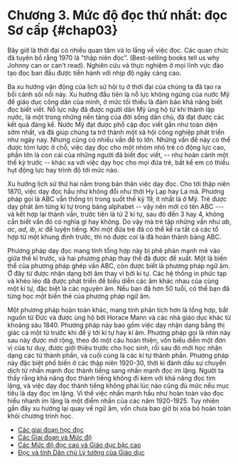
# Chương 3. Mức độ đọc thứ nhất: đọc Sơ cấp {#chap03}

Bây giờ là thời đại có nhiều quan tâm và lo lắng về việc đọc. Các quan chức đã
tuyên bố rằng 1970 là "thập niên đọc". (Best-selling books tell us why Johnny can
or can't read). Nghiên cứu và thực nghiệm ở mọi lĩnh vực đào tạo đọc ban đầu
được tiến hành với nhịp độ ngày càng cao.

Ba xu hướng vận động của lịch sử hội tụ ở thời đại của chúng ta đã tạo ra
bối cảnh sôi nổi này. Xu hướng đầu tiên là nỗ lực không ngừng của nước Mỹ
để giáo dục công dân của mình, ở mức tối thiểu là đảm bảo khả năng biết đọc
biết viết. Nỗ lực nãy đã được người dân Mỹ ủng hộ từ khi thành lập nước, là một
trong những nền tảng của đời sống dân chủ, đã đạt được các kết quả đáng kể.
Nước Mỹ đạt được phổ cập đọc viết gần như toàn diện sớm nhất, và đã giúp chúng ta
trở thành một xã hội công nghiệp phát triển như ngày nay. Nhưng cũng có nhiều
vấn đề to lớn. Những vấn đề này có thể được tóm lược ở chỗ, việc dạy đọc cho một
nhóm nhỏ trẻ có động lực cao, phần lớn là con cái của những người đã biết đọc viết,
-- như hoàn cảnh một thế kỷ trước -- khác xa với việc dạy học cho mọi đứa trẻ, 
bất kể em có thiếu hụt động lực hay trình độ tới mức nào.

Xu hướng lịch sử thứ hai nằm trong bản thân việc dạy đọc. Cho tới thập niên 1870,
việc dạy đọc hầu như không đổi như thời Hy Lạp hay La mã. Phương pháp gọi là ABC
vẫn thống trị trong suốt thế kỷ 19, ít nhất là ở Mỹ. Trẻ được dạy phát âm từng
kí tự trong bảng alphabet -- vậy nên mới có tên ABC --- và kết hợp lại thành vần,
trước tiên là từ 2 kí tự, sau đó đến 3 hay 4, không cần biết vần đó có nghĩa gì
hay không. Do vậy mà trẻ tập những vần như *ab*, *ac*, *ad*, *ib*, *ic* để luyện
tiếng. Khi một đứa trẻ đã có thể kể ra tất cả các tổ hợp từ một khung định trước,
thì nó được coi là đã hoàn thành bảng ABC.

Phương pháp dạy đọc mang tính tổng hợp này bị phê phán mạnh mẽ vào giữa thế kỉ trước,
và hai phương pháp thay thế đã được đề xuất. Một là biến thể của phương pháp
ghép vần ABC, còn được biết là phương pháp ngữ âm. Ở đây từ được nhận dạng bởi
âm thay vì bởi kí tự. Các hệ thống in phức tạp và khéo léo đã được phát triển
để biểu diễn các âm khác nhau của cùng một kí tự, đặc biệt là các nguyên âm.
Nếu bạn đã hơn 50 tuổi, có thể bạn đã từng học một biến thẻ của phương pháp
ngữ âm.

Một phương pháp hoàn toàn khác, mang tính phân tích hơn là tổng hợp, bắt nguồn
từ Đức và được ủng hộ bởi Horace Mann và các nhà giáo dục khác từ khoảng sàu
1840. Phương pháp này bao gồm việc dạy nhận dạng bằng thị giác cả một từ trước
khi để ý tới kí tự hay kí âm. Phương pháp gọi là nhìn này sau này được mở rộng,
theo đó một câu hoàn thiện, vốn biểu diễn một đơn vị của tư duy, được giới thiệu
trước cho học sinh, rồi sau đó mới học nhận dạng các từ thành phần, và cuối cùng
là các kí tự thành phần. Phương pháp này đặc biệt phổ biến ở các thập niên 1920-30,
thời kì đánh dấu sự chuyển dịch từ nhấn mạnh đọc thành tiếng sang nhấn mạnh đọc
im lặng. Người ta thấy rằng khả năng đọc thành tiếng không đi kèm với khả năng 
đọc tim lặng, và việc dạy đọc thành tiếng không phải lúc nào cũng đủ mức nếu
mục tiêu là dạy đọc im lặng. Vì thế việc nhấn mạnh hầu như hoàn toàn vào đọc hiểu
nhanh im lặng là một điểm nhấn của các năm 1920-1925. Tuy nhiên gần đây xu hướng
lại quay về ngữ âm, vốn chưa bao giờ bị xóa bỏ hoàn toàn khỏi chương trình học.

* [Các giai đoạn học đọc](ch03-1.md)
* [Các Giai đoạn và Mức độ](ch03-2.md)
* [Các Mức độ đọc cao và Giáo dục bậc cao](ch03-3.md)
* [Đọc và tính Dân chủ Lý tưởng của Giáo dục](ch03-4.md)
